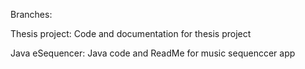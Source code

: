 Branches:

Thesis project: Code and documentation for thesis project

Java eSequencer: Java code and ReadMe for music sequenccer app
